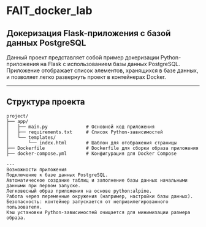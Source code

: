 # FAIT_docker_lab

## Докеризация Flask-приложения с базой данных PostgreSQL

Данный проект представляет собой пример докеризации Python-приложения на Flask с использованием базы данных PostgreSQL. Приложение отображает список элементов, хранящихся в базе данных, и позволяет легко развернуть проект в контейнерах Docker.

---

## Структура проекта

```plaintext
project/
├── app/
│   ├── main.py              # Основной код приложения
│   ├── requirements.txt     # Список Python-зависимостей
│   └── templates/
│       └── index.html       # Шаблон для отображения страницы
├── Dockerfile               # Dockerfile для сборки образа приложения
├── docker-compose.yml       # Конфигурация для Docker Compose

---
Возможности приложения
Подключение к базе данных PostgreSQL.
Автоматическое создание таблиц и заполнение базы данных начальными данными при первом запуске.
Легковесный образ приложения на основе python:alpine.
Работа через переменные окружения (например, настройки базы данных).
Безопасность: контейнер запускается от непривилегированного пользователя.
Кэш установки Python-зависимостей очищается для минимизации размера образа.
